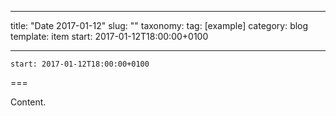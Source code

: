 
---
title: "Date 2017-01-12"
slug: ""
taxonomy:
tag: [example]
category: blog
template: item
start: 2017-01-12T18:00:00+0100

---

``start: 2017-01-12T18:00:00+0100``

===

Content.
